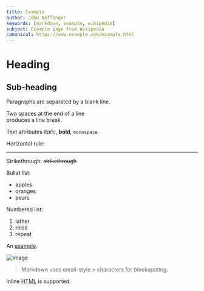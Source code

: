 ```yaml
---
title: Example
author: John Neffenger
keywords: [markdown, example, wikipedia]
subject: Example page from Wikipedia
canonical: https://www.example.com/example.html
---
```

Heading
=======

Sub-heading
-----------

Paragraphs are separated
by a blank line.

Two spaces at the end of a line  
produces a line break.

Text attributes _italic_,
**bold**, `monospace`.

Horizontal rule:

---

Strikethrough:
~~strikethrough~~

Bullet list:

  * apples
  * oranges
  * pears

Numbered list:

  1. lather
  2. rinse
  3. repeat

An [example](http://example.com).

![Image](https://upload.wikimedia.org/wikipedia/commons/5/5c/Icon-pictures.png "icon")

> Markdown uses email-style > characters for blockquoting.

Inline <abbr title="Hypertext Markup Language">HTML</abbr> is supported.
